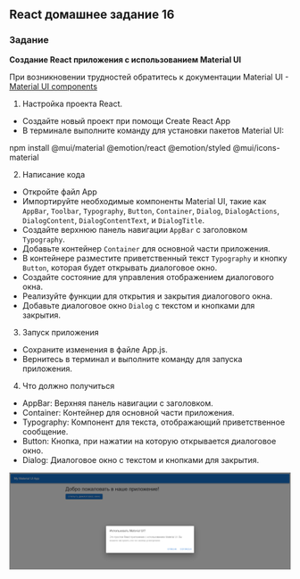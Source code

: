 ## React домашнее задание 16

### Задание

**Создание React приложения с использованием Material UI**

При возникновении трудностей обратитесь к документации Material UI - [Material UI components](https://mui.com/material-ui/all-components/)

1. Настройка проекта React.

- Создайте новый проект при помощи Create React App
- В терминале выполните команду для установки пакетов Material UI:

npm install @mui/material @emotion/react @emotion/styled @mui/icons-material

2. Написание кода

- Откройте файл App
- Импортируйте необходимые компоненты Material UI, такие как `AppBar`, `Toolbar`, `Typography`, `Button`, `Container`, `Dialog`, `DialogActions`, `DialogContent`, `DialogContentText`, и `DialogTitle`.
- Создайте верхнюю панель навигации `AppBar` с заголовком `Typography`.
- Добавьте контейнер `Container` для основной части приложения.
- В контейнере разместите приветственный текст `Typography` и кнопку `Button`, которая будет открывать диалоговое окно.
- Создайте состояние для управления отображением диалогового окна.
- Реализуйте функции для открытия и закрытия диалогового окна.
- Добавьте диалоговое окно `Dialog` с текстом и кнопками для закрытия.

3. Запуск приложения

- Сохраните изменения в файле App.js.
- Вернитесь в терминал и выполните команду для запуска приложения.

4. Что должно получиться

- AppBar: Верхняя панель навигации с заголовком.
- Container: Контейнер для основной части приложения.
- Typography: Компонент для текста, отображающий приветственное сообщение.
- Button: Кнопка, при нажатии на которую открывается диалоговое окно.
- Dialog: Диалоговое окно с текстом и кнопками для закрытия.

![alt text](image.png)
